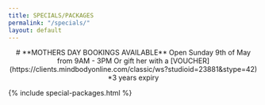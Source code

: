 ```yaml
---
title: SPECIALS/PACKAGES
permalink: "/specials/"
layout: default
---
```


<center> # **MOTHERS DAY BOOKINGS AVAILABLE**
Open Sunday 9th of May from 9AM - 3PM
Or gift her with a [VOUCHER](https://clients.mindbodyonline.com/classic/ws?studioid=23881&stype=42) *3 years expiry </center>

{% include special-packages.html %}
